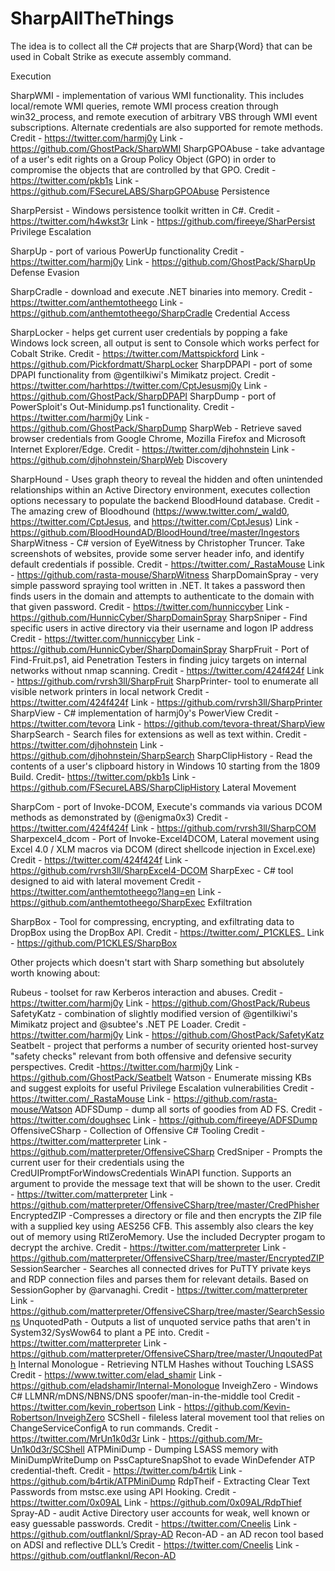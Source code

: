 # SharpAllTheThings
The idea is to collect all the C# projects that are Sharp{Word} that can be used in Cobalt Strike as execute assembly command.

Execution

SharpWMI - implementation of various WMI functionality. This includes local/remote WMI queries, remote WMI process creation through win32_process, and remote execution of arbitrary VBS through WMI event subscriptions. Alternate credentials are also supported for remote methods.
Credit - https://twitter.com/harmj0y
Link - https://github.com/GhostPack/SharpWMI
SharpGPOAbuse - take advantage of a user's edit rights on a Group Policy Object (GPO) in order to compromise the objects that are controlled by that GPO.
Credit - https://twitter.com/pkb1s
Link - https://github.com/FSecureLABS/SharpGPOAbuse
Persistence

SharpPersist - Windows persistence toolkit written in C#. 
Credit - https://twitter.com/h4wkst3r
Link - https://github.com/fireeye/SharPersist
Privilege Escalation

SharpUp -  port of various PowerUp functionality
Credit -  https://twitter.com/harmj0y
Link - https://github.com/GhostPack/SharpUp
Defense Evasion

SharpCradle - download and execute .NET binaries into memory.
Credit - https://twitter.com/anthemtotheego
Link - https://github.com/anthemtotheego/SharpCradle
Credential Access

SharpLocker - helps get current user credentials by popping a fake Windows lock screen, all output is sent to Console which works perfect for Cobalt Strike.
Credit -  https://twitter.com/Mattspickford
Link - https://github.com/Pickfordmatt/SharpLocker
SharpDPAPI - port of some DPAPI functionality from @gentilkiwi's Mimikatz project.
Credit - https://twitter.com/harhttps://twitter.com/CptJesusmj0y
Link - https://github.com/GhostPack/SharpDPAPI
SharpDump -  port of PowerSploit's Out-Minidump.ps1 functionality.
Credit - https://twitter.com/harmj0y
Link - https://github.com/GhostPack/SharpDump
SharpWeb - Retrieve saved browser credentials from Google Chrome, Mozilla Firefox and Microsoft Internet Explorer/Edge.
Credit - https://twitter.com/djhohnstein
Link - https://github.com/djhohnstein/SharpWeb
Discovery

SharpHound -  Uses graph theory to reveal the hidden and often unintended relationships within an Active Directory environment, executes collection options necessary to populate the backend BloodHound database. 
Credit -  The amazing crew of Bloodhound (https://www.twitter.com/_wald0, https://twitter.com/CptJesus, and https://twitter.com/CptJesus)
Link - https://github.com/BloodHoundAD/BloodHound/tree/master/Ingestors
SharpWitness - C# version of EyeWitness by Christopher Truncer. Take screenshots of websites, provide some server header info, and identify default credentials if possible.
Credit - https://twitter.com/_RastaMouse
Link - https://github.com/rasta-mouse/SharpWitness
SharpDomainSpray -  very simple password spraying tool written in .NET. It takes a password then finds users in the domain and attempts to authenticate to the domain with that given password.
Credit - https://twitter.com/hunniccyber
Link - https://github.com/HunnicCyber/SharpDomainSpray
SharpSniper -  Find specific users in active directory via their username and logon IP address
Credit - https://twitter.com/hunniccyber
Link - https://github.com/HunnicCyber/SharpDomainSpray
SharpFruit - Port of Find-Fruit.ps1, aid Penetration Testers in finding juicy targets on internal networks without nmap scanning.
Credit - https://twitter.com/424f424f
Link - https://github.com/rvrsh3ll/SharpFruit
SharpPrinter- tool to enumerate all visible network printers in local network
Credit - https://twitter.com/424f424f
Link - https://github.com/rvrsh3ll/SharpPrinter
SharpView - C# implementation of harmj0y's PowerView
Credit - https://twitter.com/tevora
Link - https://github.com/tevora-threat/SharpView
SharpSearch - Search files for extensions as well as text within.
Credit - https://twitter.com/djhohnstein
Link - https://github.com/djhohnstein/SharpSearch
SharpClipHistory - Read the contents of a user's clipboard history in Windows 10 starting from the 1809 Build.
Credit- https://twitter.com/pkb1s
Link - https://github.com/FSecureLABS/SharpClipHistory
Lateral Movement

SharpCom -  port of Invoke-DCOM, Execute's commands via various DCOM methods as demonstrated by (@enigma0x3)
Credit - https://twitter.com/424f424f
Link - https://github.com/rvrsh3ll/SharpCOM
Sharpexcel4_dcom - Port of Invoke-Excel4DCOM, Lateral movement using Excel 4.0 / XLM macros via DCOM (direct shellcode injection in Excel.exe)
Credit - https://twitter.com/424f424f
Link - https://github.com/rvrsh3ll/SharpExcel4-DCOM
SharpExec - C# tool designed to aid with lateral movement
Credit - https://twitter.com/anthemtotheego?lang=en
Link - https://github.com/anthemtotheego/SharpExec
Exfiltration

SharpBox - Tool for compressing, encrypting, and exfiltrating data to DropBox using the DropBox API.
Credit -  https://twitter.com/_P1CKLES_
Link - https://github.com/P1CKLES/SharpBox


Other projects which doesn't start with Sharp something but absolutely worth knowing about:

Rubeus - toolset for raw Kerberos interaction and abuses.
Credit - https://twitter.com/harmj0y
Link - https://github.com/GhostPack/Rubeus
SafetyKatz - combination of slightly modified version of @gentilkiwi's Mimikatz project and @subtee's .NET PE Loader.
Credit - https://twitter.com/harmj0y
Link - https://github.com/GhostPack/SafetyKatz
Seatbelt - project that performs a number of security oriented host-survey "safety checks" relevant from both offensive and defensive security perspectives.
Credit  -https://twitter.com/harmj0y
Link - https://github.com/GhostPack/Seatbelt
Watson -  Enumerate missing KBs and suggest exploits for useful Privilege Escalation vulnerabilities
Credit - https://twitter.com/_RastaMouse
Link - https://github.com/rasta-mouse/Watson
ADFSDump -  dump all sorts of goodies from AD FS.
Credit - https://twitter.com/doughsec
Link - https://github.com/fireeye/ADFSDump
OffensiveCSharp - Collection of Offensive C# Tooling
Credit - https://twitter.com/matterpreter
Link - https://github.com/matterpreter/OffensiveCSharp
CredSniper - Prompts the current user for their credentials using the CredUIPromptForWindowsCredentials WinAPI function. Supports an argument to provide the message text that will be shown to the user.
Credit - https://twitter.com/matterpreter
Link - https://github.com/matterpreter/OffensiveCSharp/tree/master/CredPhisher
EncryptedZIP -Compresses a directory or file and then encrypts the ZIP file with a supplied key using AES256 CFB. This assembly also clears the key out of memory using RtlZeroMemory. Use the included Decrypter progam to decrypt the archive.
Credit - https://twitter.com/matterpreter
Link - https://github.com/matterpreter/OffensiveCSharp/tree/master/EncryptedZIP
SessionSearcher - Searches all connected drives for PuTTY private keys and RDP connection files and parses them for relevant details. Based on SessionGopher by @arvanaghi.
Credit - https://twitter.com/matterpreter
Link -https://github.com/matterpreter/OffensiveCSharp/tree/master/SearchSessions
UnquotedPath - Outputs a list of unquoted service paths that aren't in System32/SysWow64 to plant a PE into. 
Credit -https://twitter.com/matterpreter
Link - https://github.com/matterpreter/OffensiveCSharp/tree/master/UnqoutedPath
Internal Monologue - Retrieving NTLM Hashes without Touching LSASS
Credit - https://www.twitter.com/elad_shamir
Link - https://github.com/eladshamir/Internal-Monologue
InveighZero - Windows C# LLMNR/mDNS/NBNS/DNS spoofer/man-in-the-middle tool
Credit - https://twitter.com/kevin_robertson
Link - https://github.com/Kevin-Robertson/InveighZero
SCShell - fileless lateral movement tool that relies on ChangeServiceConfigA to run commands.
Credit - https://twitter.com/MrUn1k0d3r
Link - https://github.com/Mr-Un1k0d3r/SCShell
ATPMiniDump - Dumping LSASS memory with MiniDumpWriteDump on PssCaptureSnapShot to evade WinDefender ATP credential-theft.
Credit - https://twitter.com/b4rtik
Link - https://github.com/b4rtik/ATPMiniDump
RdpTheif - Extracting Clear Text Passwords from mstsc.exe using API Hooking.
Credit - https://twitter.com/0x09AL
Link - https://github.com/0x09AL/RdpThief
Spray-AD -  audit Active Directory user accounts for weak, well known or easy guessable passwords.
Credit - https://twitter.com/Cneelis
Link - https://github.com/outflanknl/Spray-AD
Recon-AD - an AD recon tool based on ADSI and reflective DLL’s
Credit - https://twitter.com/Cneelis
Link - https://github.com/outflanknl/Recon-AD
